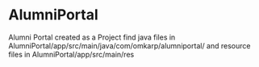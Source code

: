 # AlumniPortal
Alumni Portal created as a Project
find java files  in AlumniPortal/app/src/main/java/com/omkarp/alumniportal/
and resource files in AlumniPortal/app/src/main/res
